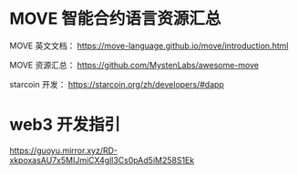 # MOVE 智能合约语言资源汇总

MOVE 英文文档：
https://move-language.github.io/move/introduction.html

MOVE 资源汇总：
https://github.com/MystenLabs/awesome-move

starcoin 开发：
https://starcoin.org/zh/developers/#dapp

# web3 开发指引
https://guoyu.mirror.xyz/RD-xkpoxasAU7x5MIJmiCX4gll3Cs0pAd5iM258S1Ek

